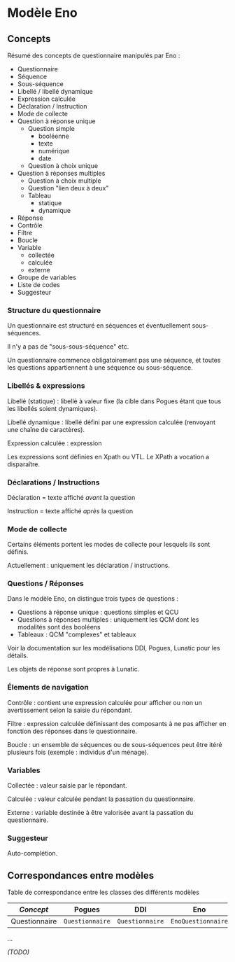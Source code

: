 # Modèle Eno

## Concepts

Résumé des concepts de questionnaire manipulés par Eno :

- Questionnaire
- Séquence
- Sous-séquence
- Libellé / libellé dynamique
- Expression calculée
- Déclaration / Instruction
- Mode de collecte
- Question à réponse unique
  - Question simple
    - booléenne
    - texte
    - numérique
    - date
  - Question à choix unique
- Question à réponses multiples
  - Question à choix multiple
  - Question "lien deux à deux"
  - Tableau
    - statique
    - dynamique
- Réponse
- Contrôle
- Filtre
- Boucle
- Variable 
  - collectée
  - calculée
  - externe
- Groupe de variables
- Liste de codes
- Suggesteur

### Structure du questionnaire

Un questionnaire est structuré en séquences et éventuellement sous-séquences. 

Il n'y a pas de "sous-sous-séquence" etc.

Un questionnaire commence obligatoirement pas une séquence, et toutes les questions appartiennent à une séquence ou sous-séquence.

### Libellés & expressions

Libellé (statique) : libellé à valeur fixe (la cible dans Pogues étant que tous les libellés soient dynamiques).

Libellé dynamique : libellé défini par une expression calculée (renvoyant une chaîne de caractères).

Expression calculée : expression

Les expressions sont définies en Xpath ou VTL. Le XPath a vocation a disparaître.

### Déclarations / Instructions

Déclaration = texte affiché _avant_ la question

Instruction = texte affiché _après_ la question

### Mode de collecte

Certains éléments portent les modes de collecte pour lesquels ils sont définis.

Actuellement : uniquement les déclaration / instructions.

### Questions / Réponses

Dans le modèle Eno, on distingue trois types de questions :

- Questions à réponse unique : questions simples et QCU
- Questions à réponses multiples : uniquement les QCM dont les modalités sont des booléens
- Tableaux : QCM "complexes" et tableaux

Voir la documentation sur les modélisations DDI, Pogues, Lunatic pour les détails.

Les objets de réponse sont propres à Lunatic.

### Élements de navigation

Contrôle : contient une expression calculée pour afficher ou non un avertissement selon la saisie du répondant.

Filtre : expression calculée définissant des composants à ne pas afficher en fonction des réponses dans le questionnaire.

Boucle : un ensemble de séquences ou de sous-séquences peut être itéré plusieurs fois (exemple : individus d'un ménage).

### Variables

Collectée : valeur saisie par le répondant.

Calculée : valeur calculée pendant la passation du questionnaire.

Externe : variable destinée à être valorisée avant la passation du questionnaire.

### Suggesteur

Auto-complétion.

## Correspondances entre modèles

Table de correspondance entre les classes des différents modèles

| _Concept_ | Pogues | DDI | Eno | Lunatic |
| --- | --- | --- | --- | --- |
| Questionnaire | `Questionnaire` | `Questionnaire` | `EnoQuestionnaire` | `Questionnaire` |

...

_(TODO)_